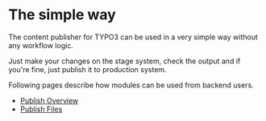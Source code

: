 # The simple way

The content publisher for TYPO3 can be used in a very simple way without any workflow logic.

Just make your changes on the stage system, check the output and if you're fine, just publish it to production system.

Following pages describe how modules can be used from backend users.

* [Publish Overview](PublishOverview.md) 
* [Publish Files](PublishFiles.md) 
